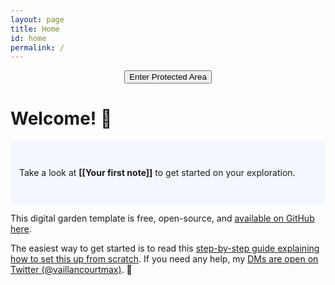 ```yaml
---
layout: page
title: Home
id: home
permalink: /
---
```



<SCRIPT>
function passWord() {
var testV = 1;
var pass1 = prompt('Please Enter Your Password',' ');
while (testV < 3) {
if (!pass1)
history.go(-1);
if (pass1.toLowerCase() == "letmein") {
alert('You Got it Right!');
window.open('index.md');
break;
}
testV+=1;
var pass1 =
prompt('Access Denied - Password Incorrect, Please Try Again.','Password');
}
if (pass1.toLowerCase()!="password" & testV ==3)
history.go(-1);
return " ";
}
</SCRIPT>

<CENTER>
<FORM>
<input type="button" value="Enter Protected Area" onClick="passWord()">
</FORM>
</CENTER>

# Welcome! 🌱

<p style="padding: 3em 1em; background: #f5f7ff; border-radius: 4px;">
  Take a look at <span style="font-weight: bold">[[Your first note]]</span> to get started on your exploration.
</p>

This digital garden template is free, open-source, and [available on GitHub here](https://github.com/maximevaillancourt/digital-garden-jekyll-template).

The easiest way to get started is to read this [step-by-step guide explaining how to set this up from scratch](https://maximevaillancourt.com/blog/setting-up-your-own-digital-garden-with-jekyll). If you need any help, my [DMs are open on Twitter (@vaillancourtmax)](https://twitter.com/vaillancourtmax). 👋

<style>
  .wrapper {
    max-width: 46em;
  }
</style>
